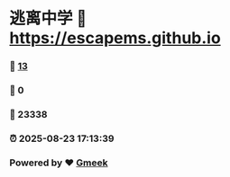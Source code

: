 # 逃离中学 :link: https://escapems.github.io 
### :page_facing_up: [13](https://escapems.github.io/tag.html) 
### :speech_balloon: 0 
### :hibiscus: 23338 
### :alarm_clock: 2025-08-23 17:13:39 
### Powered by :heart: [Gmeek](https://github.com/Meekdai/Gmeek)
